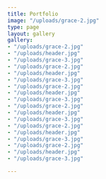 ```yaml
---
title: Portfolio
image: "/uploads/grace-2.jpg"
type: page
layout: gallery
gallery:
- "/uploads/grace-2.jpg"
- "/uploads/header.jpg"
- "/uploads/grace-3.jpg"
- "/uploads/grace-2.jpg"
- "/uploads/header.jpg"
- "/uploads/grace-3.jpg"
- "/uploads/grace-2.jpg"
- "/uploads/header.jpg"
- "/uploads/grace-3.jpg"
- "/uploads/grace-2.jpg"
- "/uploads/header.jpg"
- "/uploads/grace-3.jpg"
- "/uploads/grace-2.jpg"
- "/uploads/header.jpg"
- "/uploads/grace-3.jpg"
- "/uploads/grace-2.jpg"
- "/uploads/header.jpg"
- "/uploads/grace-3.jpg"

---
```

